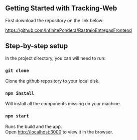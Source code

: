 ## Getting Started with Tracking-Web

First download the repository on the link below:

https://github.com/InfinitePondera/RastreioEntregasFrontend

## Step-by-step setup

In the project directory, you can will need to run:

### `git clone`

Clone the github repository to your local disk.

### `npm install`

Will install all the components missing on your machine.

### `npm start`
 
Runs the build and the app.\
Open [http://localhost:3000](http://localhost:3000) to view it in the browser.
